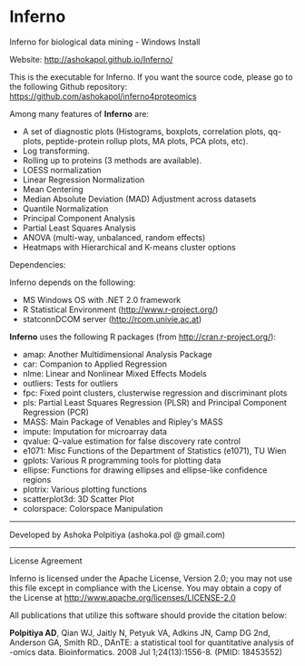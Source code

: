 # Inferno
Inferno for biological data mining - Windows Install

Website: http://ashokapol.github.io/Inferno/

This is the executable for Inferno. If you want the source code, please go to the following Github repository:
https://github.com/ashokapol/inferno4proteomics

Among many features of **Inferno** are:

* A set of diagnostic plots (Histograms, boxplots, correlation plots, qq-plots, peptide-protein rollup plots, MA plots, PCA plots, etc).
* Log transforming.
* Rolling up to proteins (3 methods are available).
* LOESS normalization
* Linear Regression Normalization
* Mean Centering
* Median Absolute Deviation (MAD) Adjustment across datasets
* Quantile Normalization
* Principal Component Analysis
* Partial Least Squares Analysis
* ANOVA (multi-way, unbalanced, random effects)
* Heatmaps with Hierarchical and K-means cluster options

Dependencies:

Inferno depends on the following: 
* MS Windows OS with .NET 2.0 framework 
* R Statistical Environment (http://www.r-project.org/) 
* statconnDCOM server (http://rcom.univie.ac.at)

**Inferno** uses the following R packages (from http://cran.r-project.org/):

* amap: Another Multidimensional Analysis Package
* car: Companion to Applied Regression
* nlme: Linear and Nonlinear Mixed Effects Models
* outliers: Tests for outliers
* fpc: Fixed point clusters, clusterwise regression and discriminant plots
* pls: Partial Least Squares Regression (PLSR) and Principal Component Regression (PCR)
* MASS: Main Package of Venables and Ripley's MASS
* impute: Imputation for microarray data
* qvalue: Q-value estimation for false discovery rate control
* e1071: Misc Functions of the Department of Statistics (e1071), TU Wien
* gplots: Various R programming tools for plotting data
* ellipse: Functions for drawing ellipses and ellipse-like confidence regions
* plotrix: Various plotting functions
* scatterplot3d: 3D Scatter Plot
* colorspace: Colorspace Manipulation

_____________________________________________________
Developed by Ashoka Polpitiya (ashoka.pol @ gmail.com)
_____________________________________________________

License Agreement

Inferno is licensed under the Apache License, Version 2.0; you may not use this file except in compliance with the License. You may obtain a copy of the License at http://www.apache.org/licenses/LICENSE-2.0

All publications that utilize this software should provide the citation below:

**Polpitiya AD**, Qian WJ, Jaitly N, Petyuk VA, Adkins JN, Camp DG 2nd, Anderson GA, Smith RD., DAnTE: a statistical tool for quantitative analysis of -omics data. Bioinformatics. 2008 Jul 1;24(13):1556-8. (PMID: 18453552)
